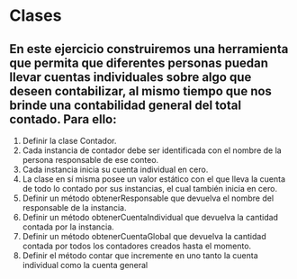 # Clases

## En este ejercicio construiremos una herramienta que permita que diferentes personas puedan llevar cuentas individuales sobre algo que deseen contabilizar, al mismo tiempo que nos brinde una contabilidad general del total contado. Para ello:

1. Definir la clase Contador.
2. Cada instancia de contador debe ser identificada con el nombre de la persona responsable de ese conteo.
3. Cada instancia inicia su cuenta individual en cero.
4. La clase en sí misma posee un valor estático con el que lleva la cuenta de todo lo contado por sus instancias, el cual también inicia en cero.
5. Definir un método obtenerResponsable que devuelva el nombre del responsable de la instancia.
6. Definir un método obtenerCuentaIndividual que devuelva la cantidad contada por la instancia.
7. Definir un método obtenerCuentaGlobal que devuelva la cantidad contada por todos los contadores creados hasta el momento.
8. Definir el método contar que incremente en uno tanto la cuenta individual como la cuenta general
